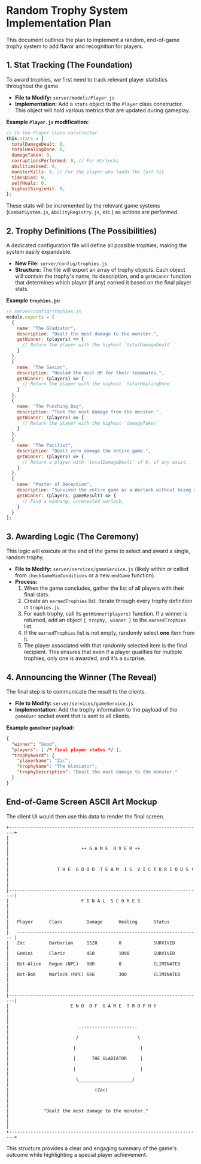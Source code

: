 # Random Trophy System Implementation Plan

This document outlines the plan to implement a random, end-of-game trophy system to add flavor and recognition for players.

## 1. Stat Tracking (The Foundation)

To award trophies, we first need to track relevant player statistics throughout the game.

*   **File to Modify:** `server/models/Player.js`
*   **Implementation:** Add a `stats` object to the `Player` class constructor. This object will hold various metrics that are updated during gameplay.

**Example `Player.js` modification:**
```javascript
// In the Player class constructor
this.stats = {
  totalDamageDealt: 0,
  totalHealingDone: 0,
  damageTaken: 0,
  corruptionsPerformed: 0, // For Warlocks
  abilitiesUsed: 0,
  monsterKills: 0, // For the player who lands the last hit
  timesDied: 0,
  selfHeals: 0,
  highestSingleHit: 0,
};
```
These stats will be incremented by the relevant game systems (`CombatSystem.js`, `AbilityRegistry.js`, etc.) as actions are performed.

## 2. Trophy Definitions (The Possibilities)

A dedicated configuration file will define all possible trophies, making the system easily expandable.

*   **New File:** `server/config/trophies.js`
*   **Structure:** The file will export an array of trophy objects. Each object will contain the trophy's name, its description, and a `getWinner` function that determines which player (if any) earned it based on the final player stats.

**Example `trophies.js`:**
```javascript
// server/config/trophies.js
module.exports = [
  {
    name: "The Gladiator",
    description: "Dealt the most damage to the monster.",
    getWinner: (players) => {
      // Return the player with the highest `totalDamageDealt`
    }
  },
  {
    name: "The Savior",
    description: "Healed the most HP for their teammates.",
    getWinner: (players) => {
      // Return the player with the highest `totalHealingDone`
    }
  },
  {
    name: "The Punching Bag",
    description: "Took the most damage from the monster.",
    getWinner: (players) => {
      // Return the player with the highest `damageTaken`
    }
  },
  {
    name: "The Pacifist",
    description: "Dealt zero damage the entire game.",
    getWinner: (players) => {
      // Return a player with `totalDamageDealt` of 0, if any exist.
    }
  },
  {
    name: "Master of Deception",
    description: "Survived the entire game as a Warlock without being revealed.",
    getWinner: (players, gameResult) => {
      // Find a winning, unrevealed warlock.
    }
  }
];
```

## 3. Awarding Logic (The Ceremony)

This logic will execute at the end of the game to select and award a single, random trophy.

*   **File to Modify:** `server/services/gameService.js` (likely within or called from `checkGameWinConditions` or a new `endGame` function).
*   **Process:**
    1.  When the game concludes, gather the list of all players with their final stats.
    2.  Create an `earnedTrophies` list. Iterate through every trophy definition in `trophies.js`.
    3.  For each trophy, call its `getWinner(players)` function. If a winner is returned, add an object `{ trophy, winner }` to the `earnedTrophies` list.
    4.  If the `earnedTrophies` list is not empty, randomly select **one** item from it.
    5.  The player associated with that randomly selected item is the final recipient. This ensures that even if a player qualifies for multiple trophies, only one is awarded, and it's a surprise.

## 4. Announcing the Winner (The Reveal)

The final step is to communicate the result to the clients.

*   **File to Modify:** `server/services/gameService.js`
*   **Implementation:** Add the trophy information to the payload of the `gameOver` socket event that is sent to all clients.

**Example `gameOver` payload:**
```json
{
  "winner": "Good",
  "players": [ /* final player states */ ],
  "trophyAward": {
    "playerName": "Zac",
    "trophyName": "The Gladiator",
    "trophyDescription": "Dealt the most damage to the monster."
  }
}
```

## End-of-Game Screen ASCII Art Mockup

The client UI would then use this data to render the final screen.

```ascii
+------------------------------------------------------------------------+
|                                                                        |
|                           ++ G A M E  O V E R ++                         |
|                                                                        |
|                  T H E  G O O D  T E A M  I S  V I C T O R I O U S !     |
|                                                                        |
|------------------------------------------------------------------------|
|                           F I N A L  S C O R E S                         |
|                                                                        |
|   Player      Class         Damage      Healing      Status            |
|   -------------------------------------------------------------------- |
|   Zac         Barbarian     1520        0            SURVIVED          |
|   Gemini      Cleric        450         1890         SURVIVED          |
|   Bot-Alice   Rogue (NPC)   980         0            ELIMINATED        |
|   Bot-Bob     Warlock (NPC) 666         300          ELIMINATED        |
|                                                                        |
|------------------------------------------------------------------------|
|                       E N D  O F  G A M E  T R O P H Y                   |
|                                                                        |
|                          .--------------------.                        |
|                         /                      \                       |
|                        |                        |                       |
|                        |      THE GLADIATOR     |                       |
|                        |                        |                       |
|                         \____________________/                         |
|                                (Zac)                                   |
|                                                                        |
|             "Dealt the most damage to the monster."                    |
|                                                                        |
+------------------------------------------------------------------------+

```
This structure provides a clear and engaging summary of the game's outcome while highlighting a special player achievement.
